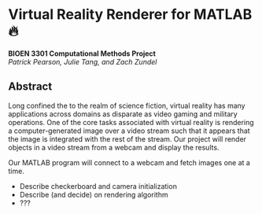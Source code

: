 # Virtual Reality Renderer for MATLAB :fire:
**BIOEN 3301 Computational Methods Project**  
*Patrick Pearson, Julie Tang, and Zach Zundel*

## Abstract
Long confined the to the realm of science fiction, virtual reality has many applications across domains as disparate as video gaming and military operations. One of the core tasks associated with virtual reality is rendering a computer-generated image over a video stream such that it appears that the image is integrated with the rest of the stream. Our project will render objects in a video stream from a webcam and display the results.

Our MATLAB program will connect to a webcam and fetch images one at a time.
- Describe checkerboard and camera initialization
- Describe (and decide) on rendering algorithm
- ???
